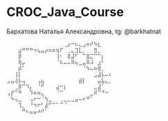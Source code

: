 # CROC_Java_Course
Бархатова Наталья Александровна, tg: @barkhatnat
```
⠀⠀⠀⠀⠀⠀⠀⠀⠀⠀⠀⠀⠀⠀⠀⢀⡴⠒⠦⣄⣠⠶⠞⠳⣆⠀⠀⠀⠀
⠀⠀⠀⣴⠛⠛⠛⠲⢦⣤⡴⠶⠶⢶⠏⠀⢀⣄⣹⣇⡀⠀⠀⣻⡀⠀⠀⠀
⠀⠀⠀⡿⠀⠀⠀⠀⠀⠀⠀⠀⠀⢸⠂⠀⢿⣼⠋⠀⠉⣿⣍⠉⠉⡆⠀⠀
⠀⠀⠀⢿⡤⠀⠀⠀⠀⠀⠀⠀⠀⠈⠧⠤⠤⠿⢦⣀⣤⠿⠼⠀⣰⠃⠀⠀
⠀⠀⠀⡾⠁⠀⠀⠀⠀⠀⠀⠀⠀⠀⠀⠀⠀⠀⠀⠀⠈⠳⠤⠶⢿⡀⠀⠀
⠀⠀⢸⡇⠀⠀⠀⠀⠀⠀⠀⠀⠀⠀⠀⠀⠀⠀⠀⠀⠀⠀⠀⣠⣼⡧⠤⠆
⣠⣤⢼⡧⢤⠀⠀⠀⢠⣦⠀⠀⠀⠀⠀⠀⠀⠀⠀⣾⡇⠀⠀⠀⣤⣧⣄⡀
⠀⠀⢀⡿⠉⠹⡄⠀⠈⠋⠀⠀⠀⣴⠒⡆⠀⠀⠀⠀⠀⠀⠀⣀⣼⠁⠀⠀
⢠⡞⠉⠛⠀⠀⠹⠶⠶⣄⠀⠀⠀⠈⠉⠀⠀⠀⠀⠀⠀⠀⣀⠾⠉⠙⠒⠀
⠀⠳⢤⣀⠀⠀⢠⠖⠒⠈⢳⣀⠀⠀⢀⣀⣀⣀⣤⠤⠖⠛⠁⠀⠀⠀⠀⠀
⠀⠀⠀⢹⡀⠀⠘⠲⠖⠃⣼⠋⠉⠁⠉⠈⠀⠀⠀⠀⠀⠀⠀⠀⠀⠀⠀⠀
⠀⠀⠀⠀⠛⠦⣤⣤⠴⠞⠁⠀⠀⠀⠀⠀⠀⠀⠀⠀⠀⠀⠀⠀⠀⠀⠀⠀
```
